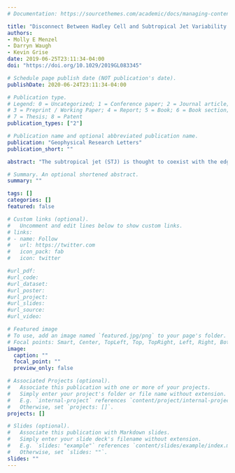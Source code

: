 ```yaml
---
# Documentation: https://sourcethemes.com/academic/docs/managing-content/

title: "Disconnect Between Hadley Cell and Subtropical Jet Variability and Response to Increased CO2"
authors:
- Molly E Menzel
- Darryn Waugh
- Kevin Grise
date: 2019-06-25T23:11:34-04:00
doi: "https://doi.org/10.1029/2019GL083345"

# Schedule page publish date (NOT publication's date).
publishDate: 2020-06-24T23:11:34-04:00

# Publication type.
# Legend: 0 = Uncategorized; 1 = Conference paper; 2 = Journal article;
# 3 = Preprint / Working Paper; 4 = Report; 5 = Book; 6 = Book section;
# 7 = Thesis; 8 = Patent
publication_types: ["2"]

# Publication name and optional abbreviated publication name.
publication: "Geophysical Research Letters"
publication_short: ""

abstract: "The subtropical jet (STJ) is thought to coexist with the edge of the Hadley cell (HC). However, recent studies reveal that the location of the STJ is poorly correlated with the latitude of the poleward edge of the HC. Here we use output from the Coupled Model Intercomparison Project Phase 5 to show that a weaker STJ is associated with a more poleward HC edge interannually, but there is a strengthening of the STJ and expansion of the HC in response to increased CO2. The HC expansion caused by increased CO2 is much more rapid than the strengthening of the STJ. It is suggested that the differing response times and relationships between interannual variations and increased CO2 are due to differing sensitivities of the HC and STJ to shifts in the eddy momentum fluxes."

# Summary. An optional shortened abstract.
summary: ""

tags: []
categories: []
featured: false

# Custom links (optional).
#   Uncomment and edit lines below to show custom links.
# links:
# - name: Follow
#   url: https://twitter.com
#   icon_pack: fab
#   icon: twitter

#url_pdf:
#url_code:
#url_dataset:
#url_poster:
#url_project:
#url_slides:
#url_source:
#url_video:

# Featured image
# To use, add an image named `featured.jpg/png` to your page's folder. 
# Focal points: Smart, Center, TopLeft, Top, TopRight, Left, Right, BottomLeft, Bottom, BottomRight.
image:
  caption: ""
  focal_point: ""
  preview_only: false

# Associated Projects (optional).
#   Associate this publication with one or more of your projects.
#   Simply enter your project's folder or file name without extension.
#   E.g. `internal-project` references `content/project/internal-project/index.md`.
#   Otherwise, set `projects: []`.
projects: []

# Slides (optional).
#   Associate this publication with Markdown slides.
#   Simply enter your slide deck's filename without extension.
#   E.g. `slides: "example"` references `content/slides/example/index.md`.
#   Otherwise, set `slides: ""`.
slides: ""
---
```

